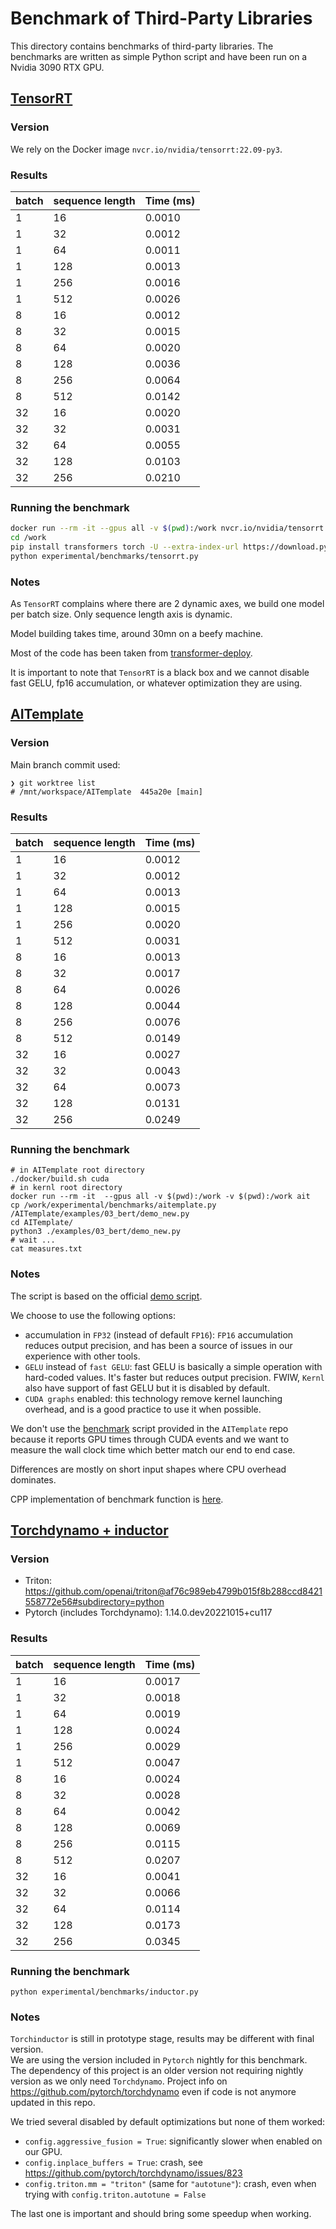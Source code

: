 # Benchmark of Third-Party Libraries

This directory contains benchmarks of third-party libraries. The benchmarks are
written as simple Python script and have been run on a Nvidia 3090 RTX GPU.

## [TensorRT](https://github.com/NVIDIA/TensorRT/)

### Version

We rely on the Docker image `nvcr.io/nvidia/tensorrt:22.09-py3`.

### Results

| batch | sequence length | Time (ms) |
|-------|-----------------|-----------|
 | 1     | 16              | 0.0010    |
 | 1     | 32              | 0.0012    |
 | 1     | 64              | 0.0011    |
 | 1     | 128             | 0.0013    |
 | 1     | 256             | 0.0016    |
 | 1     | 512             | 0.0026    |
 | 8     | 16              | 0.0012    |
 | 8     | 32              | 0.0015    |
 | 8     | 64              | 0.0020    |
 | 8     | 128             | 0.0036    |
 | 8     | 256             | 0.0064    |
 | 8     | 512             | 0.0142    |
 | 32    | 16              | 0.0020    |
 | 32    | 32              | 0.0031    |
 | 32    | 64              | 0.0055    |
 | 32    | 128             | 0.0103    |
 | 32    | 256             | 0.0210    |

### Running the benchmark

```bash
docker run --rm -it --gpus all -v $(pwd):/work nvcr.io/nvidia/tensorrt:22.09-py3
cd /work
pip install transformers torch -U --extra-index-url https://download.pytorch.org/whl/cu116
python experimental/benchmarks/tensorrt.py
```

### Notes

As `TensorRT` complains where there are 2 dynamic axes, we build one model per batch size.
Only sequence length axis is dynamic.

Model building takes time, around 30mn on a beefy machine.

Most of the code has been taken from [transformer-deploy](https://github.com/ELS-RD/transformer-deploy).

It is important to note that `TensorRT` is a black box and we cannot disable fast GELU, fp16 accumulation, 
or whatever optimization they are using.

## [AITemplate](https://github.com/facebookincubator/AITemplate/)

### Version

Main branch commit used:

```shell
❯ git worktree list
# /mnt/workspace/AITemplate  445a20e [main]
```

### Results

| batch | sequence length | Time (ms) |
|-------|-----------------|-----------|
| 1     | 16              | 0.0012    |
| 1     | 32              | 0.0012    |
| 1     | 64              | 0.0013    |
| 1     | 128             | 0.0015    |
| 1     | 256             | 0.0020    |
| 1     | 512             | 0.0031    |
| 8     | 16              | 0.0013    |
| 8     | 32              | 0.0017    |
| 8     | 64              | 0.0026    |
| 8     | 128             | 0.0044    |
| 8     | 256             | 0.0076    |
| 8     | 512             | 0.0149    |
| 32    | 16              | 0.0027    |
| 32    | 32              | 0.0043    |
| 32    | 64              | 0.0073    |
| 32    | 128             | 0.0131    |
| 32    | 256             | 0.0249    |

### Running the benchmark

```shell
# in AITemplate root directory
./docker/build.sh cuda
# in kernl root directory
docker run --rm -it  --gpus all -v $(pwd):/work -v $(pwd):/work ait
cp /work/experimental/benchmarks/aitemplate.py /AITemplate/examples/03_bert/demo_new.py
cd AITemplate/
python3 ./examples/03_bert/demo_new.py
# wait ...
cat measures.txt
```

### Notes

The script is based on the official [demo script](https://github.com/facebookincubator/AITemplate/tree/main/examples/03_bert).

We choose to use the following options:

* accumulation in `FP32` (instead of default `FP16`): 
  `FP16` accumulation reduces output precision, and has been a source of issues in our experience with other tools.
* `GELU` instead of `fast GELU`:
  fast GELU is basically a simple operation with hard-coded values. It's faster but reduces output precision.
  FWIW, `Kernl` also have support of fast GELU but it is disabled by default.
* `CUDA graphs` enabled: this technology remove kernel launching overhead, and is a good practice to use it when possible.

We don't use the [benchmark](https://github.com/facebookincubator/AITemplate/blob/main/examples/03_bert/benchmark_ait.py)
script provided in the `AITemplate` repo because it reports GPU times through CUDA events and we want to measure the wall 
clock time which better match our end to end case.

Differences are mostly on short input shapes where CPU overhead dominates. 

CPP implementation of benchmark function is [here](https://github.com/facebookincubator/AITemplate/blob/44026ba7e7f5376a80cf0f2b333a0f25c0eeda6c/static/csrc/model_container.cpp).


## [Torchdynamo + inductor](https://github.com/pytorch/torchdynamo)

### Version

* Triton: https://github.com/openai/triton@af76c989eb4799b015f8b288ccd8421558772e56#subdirectory=python
* Pytorch (includes Torchdynamo): 1.14.0.dev20221015+cu117

### Results

| batch | sequence length | Time (ms) |
|-------|-----------------|-----------|
| 1     | 16              | 0.0017    |
| 1     | 32              | 0.0018    |
| 1     | 64              | 0.0019    |
| 1     | 128             | 0.0024    |
| 1     | 256             | 0.0029    |
| 1     | 512             | 0.0047    |
| 8     | 16              | 0.0024    |
| 8     | 32              | 0.0028    |
| 8     | 64              | 0.0042    |
| 8     | 128             | 0.0069    |
| 8     | 256             | 0.0115    |
| 8     | 512             | 0.0207    |
| 32    | 16              | 0.0041    |
| 32    | 32              | 0.0066    |
| 32    | 64              | 0.0114    |
| 32    | 128             | 0.0173    |
| 32    | 256             | 0.0345    |

### Running the benchmark

```shell
python experimental/benchmarks/inductor.py
```

### Notes

`Torchinductor` is still in prototype stage, results may be different with final version.  
We are using the version included in `Pytorch` nightly for this benchmark.  
The dependency of this project is an older version not requiring nightly version as we only need `Torchdynamo`.
Project info on https://github.com/pytorch/torchdynamo even if code is not anymore updated in this repo.

We tried several disabled by default optimizations but none of them worked:

* `config.aggressive_fusion = True`: significantly slower when enabled on our GPU.
* `config.inplace_buffers = True`: crash, see https://github.com/pytorch/torchdynamo/issues/823
* `config.triton.mm = "triton"` (same for `"autotune"`): crash, even when trying with `config.triton.autotune = False`

The last one is important and should bring some speedup when working.
